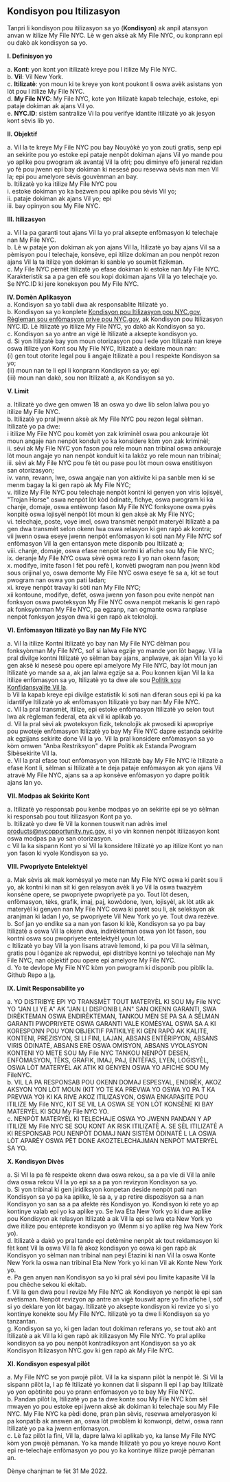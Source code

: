 ## Kondisyon pou Itilizasyon

Tanpri li kondisyon pou itilizasyon sa yo (**Kondisyon**) ak anpil atansyon anvan w itilize My File NYC. Lè w gen aksè ak My File NYC, ou konprann epi ou dakò ak kondisyon sa yo.

**I. Definisyon yo**

a. **Kont**: yon kont yon itilizatè kreye pou l itilize My File NYC.<br />
b. **Vil**: Vil New York.<br />
c. **Itilizatè**: yon moun ki te kreye yon kont poukont li oswa avèk asistans yon lòt pou l itilize My File NYC.<br />
d. **My File NYC**: My File NYC, kote yon Itilizatè kapab telechaje, estoke, epi pataje dokiman ak ajans Vil yo.<br />
e. **NYC.ID**: sistèm santralize Vi la pou verifye idantite itilizatè yo ak jesyon kont sèvis lib yo.<br />

**II. Objektif**

a. Vil la te kreye My File NYC pou bay Nouyòkè yo yon zouti gratis, senp epi an sekirite pou yo estoke epi pataje nenpòt dokiman ajans Vil yo mande pou yo aplike pou pwogram ak avantaj Vil la ofri; pou diminye efò jeneral rezidan yo fè pou jwenn epi bay dokiman ki nesesè pou resevwa sèvis nan men Vil la; epi pou amelyore sèvis gouvènman an bay.<br />
b. Itilizatè yo ka itilize My File NYC pou<br />
i. estoke dokiman yo ka bezwen pou aplike pou sèvis Vil yo;<br />
ii. pataje dokiman ak ajans Vil yo; epi<br />
iii. bay opinyon sou My File NYC.<br />

**III. Itilizasyon**

a. Vil la pa garanti tout ajans Vil la yo pral aksepte enfòmasyon ki telechaje nan My File NYC.<br />
b. Lè w pataje yon dokiman ak yon ajans Vil la, Itilizatè yo bay ajans Vil sa a pèmisyon pou l telechaje, konsève, epi itilize dokiman an pou nenpòt rezon ajans Vil la ta itilize yon dokiman ki sanble yo soumèt fizikman.<br />
c. My File NYC pèmèt Itilizatè yo efase dokiman ki estoke nan My File NYC. Karakteristik sa a pa gen efè sou kopi dokiman ajans Vil la yo telechaje yo.<br />
Se NYC.ID ki jere koneksyon pou My File NYC.<br />

**IV. Domèn Aplikasyon**<br />
a. Kondisyon sa yo tabli dwa ak responsablite Itilizatè yo.<br />
b. Kondisyon sa yo konplete <a href="https://www1.nyc.gov/home/terms-of-use.page" target="_blank">Kondisyon pou Itilizasyon pou NYC.gov</a>, <a href="https://www1.nyc.gov/home/privacy-policy.page" target="_blank">Règleman sou enfòmasyon prive pou NYC.gov</a>, ak Kondisyon pou Itilizasyon NYC.ID. Lè Itilizatè yo itilize My File NYC, yo dakò ak Kondisyon sa yo.<br />
c. Kondisyon sa yo antre an vigè lè Itilizatè a aksepte kondisyon yo.<br />
d. Si yon Itilizatè bay yon moun otorizasyon pou l ede yon Itilizatè nan kreye oswa itilize yon Kont sou My File NYC, Itilizatè a deklare moun nan:<br />
(i) gen tout otorite legal pou li angaje Itilizatè a pou l respekte Kondisyon sa yo; <br />
(ii) moun nan te li epi li konprann Kondisyon sa yo; epi <br />
(iii) moun nan dakò, sou non Itilizatè a, ak Kondisyon sa yo.<br />

**V. Limit**

a. Itilizatè yo dwe gen omwen 18 an oswa yo dwe lib selon lalwa pou yo itilize My File NYC.<br />
b. Itilizatè yo pral jwenn aksè ak My File NYC pou rezon legal sèlman. Itilizatè yo pa dwe:<br />
i itilize My File NYC pou komèt yon zak kriminèl oswa pou ankouraje lòt moun angaje nan nenpòt konduit yo ka konsidere kòm yon zak kriminèl;<br />
ii. sèvi ak My File NYC yon fason pou rele moun nan tribinal oswa ankouraje lòt moun angaje yo nan nenpòt konduit ki ta lakòz yo rele moun nan tribinal; <br />
iii. sèvi ak My File NYC pou fè tèt ou pase pou lòt moun oswa enstitisyon san otorizasyon;<br />
iv. vann, revann, lwe, oswa angaje nan yon aktivite ki pa sanble men ki se menm bagay la ki gen rapò ak My File NYC;<br />
v. itilize My File NYC pou telechaje nenpòt kontni ki genyen yon viris lojisyèl, "Trojan Horse" oswa nenpòt lòt kòd òdinatè, fichye, oswa pwogram ki ka chanje, domaje, oswa entèwonp fason My File NYC fonksyone oswa pyès konpitè oswa lojisyèl nenpòt lòt moun ki gen aksè ak My File NYC;<br />
vi. telechaje, poste, voye imel, oswa transmèt nenpòt materyèl Itilizatè a pa gen dwa transmèt selon okenn lwa oswa relasyon ki gen rapò ak kontra;<br />
vii jwenn oswa eseye jwenn nenpòt enfòmasyon ki soti nan My File NYC sof enfòmasyon Vil la gen entansyon mete disponib pou Itilizatè a;<br />
viii. chanje, domaje, oswa efase nenpòt kontni ki afiche sou My File NYC;<br />
ix. deranje My File NYC oswa sèvè oswa rezo li yo nan okenn fason;<br />
x. modifye, imite fason l fèt pou refè l, konvèti pwogram nan pou jwenn kòd sous orijinal yo, oswa demonte My File NYC oswa eseye fè sa a, kit se tout pwogram nan oswa yon pati ladan;<br />
xi. kreye nenpòt travay ki sòti nan My File NYC;<br />
xii kontoune, modifye, defèt, oswa jwenn yon fason pou evite nenpòt nan fonksyon oswa pwoteksyon My File NYC oswa nenpòt mekanis ki gen rapò ak fonksyònman My File NYC, pa egzanp, nan ogmante oswa ranplase nenpòt fonksyon jesyon dwa ki gen rapò ak teknoloji.<br />

**VI. Enfòmasyon Itilizatè yo Bay nan My File NYC**

a. Vil la itilize Kontni Itilizatè yo bay nan My File NYC dèlman pou fonksyònman My File NYC, sof si lalwa egzije yo mande yon lòt bagay. Vil la pral divilge kontni Itilizatè yo sèlman bay ajans, anplwaye, ak ajan Vil la yo ki gen aksè ki nesesè pou opere epi amelyore My File NYC, bay lòt moun jan Itilizatè yo mande sa a, ak jan lalwa egzije sa a. Pou konnen kijan Vil la ka itilize enfòmasyon sa yo, Itilizatè yo ta dwe ale sou <a href="https://www1.nyc.gov/home/privacy-policy.page" target="_blank">Politik sou Konfidansyalite Vil la</a>.<br />
b Vil la kapab kreye epi divilge estatistik ki soti nan diferan sous epi ki pa ka idantifye Itilizatè yo ak enfòmasyon Itilizatè yo bay nan My File NYC.<br />
c. Vil la pral transmèt, itilize, epi estoke enfòmasyon Itilizatè yo selon tout lwa ak règleman federal, eta ak vil ki aplikab yo.<br />
d. Vil la pral sèvi ak pwoteksyon fizik, teknolojik ak pwosedi ki apwopriye pou pwoteje enfòmasyon Itilizatè yo bay My File NYC dapre estanda sekirite ak egzijans sekirite done Vil la yo. Vil la pral konsidere enfòmasyon sa yo kòm omwen "Anba Restriksyon" dapre Politik ak Estanda Pwogram Sibèsekirite Vil la.<br />
e. Vil la pral efase tout enfòmasyon yon Itilizatè bay My File NYC lè Itilizatè a efase Kont li, sèlman si Itilizatè a te deja pataje enfòmasyon ak yon ajans Vil atravè My File NYC, ajans sa a ap konsève enfòmasyon yo dapre politik ajans lan yo.<br />

**VII. Modpas ak Sekirite Kont**

a. Itilizatè yo responsab pou kenbe modpas yo an sekirite epi se yo sèlman ki responsab pou tout itilizasyon Kont pa yo.<br />
b. Itilizatè yo dwe fè Vil la konnen touswit nan adrès imel [products@nycopportunity.nyc.gov](mailto:products@nycopportunity.nyc.gov), si yo vin konnen nenpòt itilizasyon kont oswa modpas pa yo san otorizasyon.<br />
c Vil la ka sispann Kont yo si Vil la konsidere Itilizatè yo ap itilize Kont yo nan yon fason ki vyole Kondisyon sa yo.<br />

**VIII. Pwopriyete Entelektyèl**

a. Mak sèvis ak mak komèsyal yo mete nan My File NYC oswa ki parèt sou li yo, ak kontni ki nan sit ki gen relasyon avèk li yo Vil la oswa twazyèm konsène opere, se pwopriyete pwopriyetè pa yo. Tout lòt desen, enfòmasyon, tèks, grafik, imaj, paj, kowòdone, lyen, lojisyèl, ak lòt atik ak materyèl ki genyen nan My File NYC oswa ki parèt sou li, ak seleksyon ak aranjman ki ladan l yo, se pwopriyete Vil New York yo ye. Tout dwa rezève.<br />
b. Sof jan yo endike sa a nan yon fason ki klè, Kondisyon sa yo pa bay Itilizatè a oswa Vil la okenn dwa, indirèkteman oswa yon lòt fason, sou kontni oswa sou pwopriyete entelektyèl youn lòt.<br />
c Itilizatè yo bay Vil la yon lisans atravè lemond, ki pa pou Vil la sèlman, gratis pou l òganize ak repwodui, epi distribye kontni yo telechaje nan My File NYC, nan objektif pou opere epi amelyore My File NYC.<br />
d. Yo te devlope My File NYC kòm yon pwogram ki disponib pou piblik la. Github Repo a <a href="https://github.com/CityOfNewYork/my-file-ny" target="_blank">la</a>.<br />

**IX. Limit Responsabilite yo**

a. YO DISTRIBYE EPI YO TRANSMÈT TOUT MATERYÈL KI SOU My File NYC YO "JAN LI YE A" AK "JAN LI DISPONIB LAN" SAN OKENN GARANTI, SWA DIRÈKTEMAN OSWA ENDIRÈKTEMAN, TANKOU MEN SE PA SA A SÈLMAN GARANTI PWOPRIYETE OSWA GARANTI VALÈ KOMÈSYAL OSWA SA A KI KORESPONN POU YON OBJEKTIF PATIKILYE KI GEN RAPÒ AK KALITE, KONTENI, PREZISYON, SI LI FINI, LAJAN, ABSANS ENTÈRIPYON, ABSANS VIRIS ÒDINATÈ, ABSANS ERÈ OSWA OMISYON, ABSANS VYOLASYON KONTENI YO METE SOU My File NYC TANKOU NENPÒT DESEN, ENFÒMASYON, TÈKS, GRAFIK, IMAJ, PAJ, ENTÈFAS, LYEN, LOGISYÈL, OSWA LÒT MATERYÈL AK ATIK KI GENYEN OSWA YO AFICHE SOU My FileNYC.<br />
b. VIL LA PA RESPONSAB POU OKENN DOMAJ ESPESYAL, ENDIRÈK, AKOZ AKSYON YON LÒT MOUN (KIT YO TE KA PREVWA YO OSWA YO PA T KA PREVWA YO) KI KA RIVE AKOZ ITILIZASYON, OSWA ENKAPASITE POU ITILIZE My File NYC, KIT SE VIL LA OSWA SE YON LÒT KONSÈNE KI BAY MATERYÈL KI SOU My File NYC YO.<br />
c. NENPÒT MATERYÈL KI TELECHAJE OSWA YO JWENN PANDAN Y AP ITILIZE My File NYC SE SOU KONT AK RISK ITILIZATÈ A. SE SÈL ITILIZATÈ A KI RESPONSAB POU NENPÒT DOMAJ NAN SISTÈM ÒDINATÈ L LA OSWA LÒT APARÈY OSWA PÈT DONE AKOZTELECHAJMAN NENPÒT MATERYÈL SA YO.<br />

**X. Kondisyon Divès**

a. Si Vil la pa fè respekte okenn dwa oswa rekou, sa a pa vle di Vil la anile dwa oswa rekou Vil la yo epi sa a pa yon revizyon Kondisyon sa yo.<br />
b. Si yon tribinal ki gen jiridiksyon konpetan deside nenpòt pati nan Kondisyon sa yo pa ka aplike, lè sa a, y ap retire dispozisyon sa a nan Kondisyon yo san sa a pa afekte rès Kondisyon yo. Kondisyon ki rete yo ap kontinye valab epi yo ka aplike yo.
Se lwa Eta New York yo ki dwe aplike pou Kondisyon ak relasyon Itilizatè a ak Vil la epi se lwa eta New York yo dwe itilize pou entèprete kondisyon yo (Menm si yo aplike règ lwa New York yo).<br />
d. Itilizatè a dakò yo pral tande epi detèmine nenpòt ak tout reklamasyon ki fèt kont Vil la oswa Vil la fè akoz kondisyon yo oswa ki gen rapò ak Kondisyon yo sèlman nan tribinal nan peyi Etazini ki nan Vil la oswa Konte New York la oswa nan tribinal Eta New York yo ki nan Vil ak Konte New York yo.<br />
e. Pa gen anyen nan Kondisyon sa yo ki pral sèvi pou limite kapasite Vil la pou chèche sekou ki ekitab.<br />
f. Vil la gen dwa pou l revize My File NYC ak Kondisyon yo nenpòt lè epi san avètisman. Nenpòt revizyon ap antre an vigè touswit apre yo fin afiche l, sòf si yo deklare yon lòt bagay. Itilizatè yo aksepte kondisyon ki revize yo si yo kontinye konekte sou My File NYC. Itilizatè yo ta dwe li Kondisyon sa yo tanzantan.<br />
g. Kondisyon sa yo, ki gen ladan tout dokiman referans yo, se tout akò ant Itilizatè a ak Vil la ki gen rapò ak itilizasyon My File NYC. Yo pral aplike kondisyon sa yo pou nenpòt kontradiksyon ant Kondisyon sa yo ak Kondisyon Itilizasyon NYC.gov ki gen rapò ak My File NYC.<br />

**XI. Kondisyon espesyal pilòt**

a. My File NYC se yon pwojè pilòt. Vil la ka sispann pilòt la nenpòt lè. Si Vil la sispann pilòt la, l ap fè Itilizatè yo konnen dat li sispann li epi l ap bay Itilizatè yo yon opòtinite pou yo prann enfòmasyon yo te bay My File NYC.<br />
b. Pandan pilòt la, Itilizatè yo pa ta dwe konte sou My File NYC kòm sèl mwayen yo pou estoke epi jwenn aksè ak dokiman ki telechaje sou My File NYC. My File NYC ka pèdi done, pran pàn sèvis, resevwa amelyorasyon ki pa konpatib ak answen an, oswa lòt pwoblèm ki konwonpi, detwi, oswa rann Itilizatè yo pa ka jwenn enfòmasyon.<br />
c. Lè faz pilòt la fini, Vil la, dapre lalwa ki aplikab yo, ka lanse My File NYC kòm yon pwojè pèmanan. Yo ka mande Itilizatè yo pou yo kreye nouvo Kont epi re-telechaje enfòmasyon yo pou yo ka kontinye itilize pwojè pèmanan an.<br />

Dènye chanjman te fèt 31 Me 2022.
